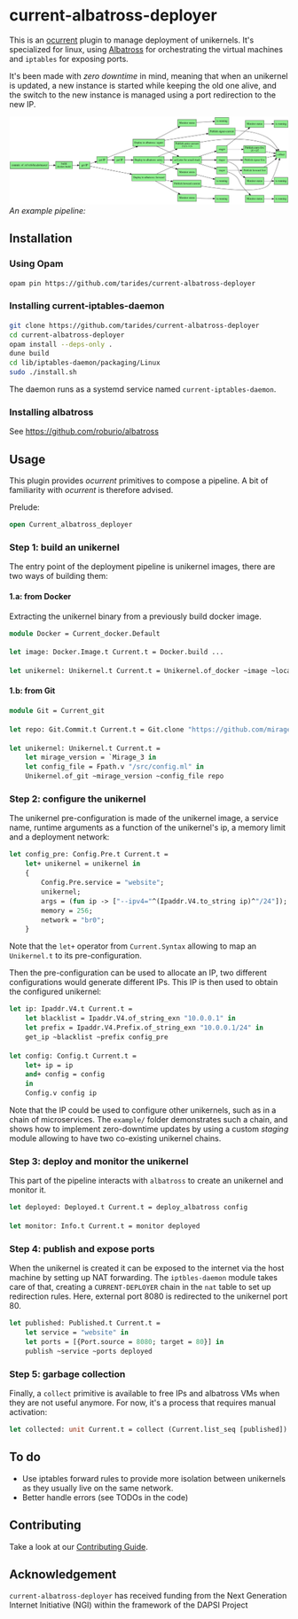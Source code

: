 # current-albatross-deployer

This is an [ocurrent](https://github.com/ocurrent/ocurrent) plugin to manage deployment of
unikernels. It's specialized for linux, using [Albatross](https://github.com/roburio/albatross)
for orchestrating the virtual machines and `iptables` for exposing ports.

It's been made with _zero downtime_ in mind, meaning that when an unikernel is updated, a new
instance is started while keeping the old one alive, and the switch to the new instance is managed
using a port redirection to the new IP.

![Screenshot](.screenshot.png)
_An example pipeline:_

## Installation

### Using Opam

```bash
opam pin https://github.com/tarides/current-albatross-deployer
```

### Installing current-iptables-daemon

```bash
git clone https://github.com/tarides/current-albatross-deployer
cd current-albatross-deployer
opam install --deps-only .
dune build
cd lib/iptables-daemon/packaging/Linux
sudo ./install.sh
```

The daemon runs as a systemd service named `current-iptables-daemon`.

### Installing albatross

See https://github.com/roburio/albatross

## Usage

This plugin provides _ocurrent_ primitives to compose a pipeline. A bit of familiarity with _ocurrent_
is therefore advised.

Prelude:
```ocaml
open Current_albatross_deployer
```

### Step 1: build an unikernel

The entry point of the deployment pipeline is unikernel images, there are two ways of building them:

#### 1.a: from Docker

Extracting the unikernel binary from a previously build docker image.
```ocaml
module Docker = Current_docker.Default

let image: Docker.Image.t Current.t = Docker.build ...

let unikernel: Unikernel.t Current.t = Unikernel.of_docker ~image ~location:(Fpath.v "/unikernel.hvt)
```

#### 1.b: from Git

```ocaml
module Git = Current_git

let repo: Git.Commit.t Current.t = Git.clone "https://github.com/mirage/mirage-www"

let unikernel: Unikernel.t Current.t =
    let mirage_version = `Mirage_3 in
    let config_file = Fpath.v "/src/config.ml" in
    Unikernel.of_git ~mirage_version ~config_file repo
```

### Step 2: configure the unikernel

The unikernel pre-configuration is made of the unikernel image, a service name, runtime arguments as a function of the unikernel's ip, a memory limit and a deployment network:
```ocaml
let config_pre: Config.Pre.t Current.t =
    let+ unikernel = unikernel in
    {
        Config.Pre.service = "website";
        unikernel;
        args = (fun ip -> ["--ipv4="^(Ipaddr.V4.to_string ip)^"/24"]);
        memory = 256;
        network = "br0";
    }
```
Note that the `let+` operator from `Current.Syntax` allowing to map an `Unikernel.t` to its pre-configuration.

Then the pre-configuration can be used to allocate an IP, two different configurations would generate different IPs. This IP is then used to obtain the configured unikernel:
```ocaml
let ip: Ipaddr.V4.t Current.t =
    let blacklist = Ipaddr.V4.of_string_exn "10.0.0.1" in
    let prefix = Ipaddr.V4.Prefix.of_string_exn "10.0.0.1/24" in
    get_ip ~blacklist ~prefix config_pre

let config: Config.t Current.t =
    let+ ip = ip
    and+ config = config
    in
    Config.v config ip
```
Note that the IP could be used to configure other unikernels, such as in a chain of microservices. The `example/` folder demonstrates such a chain, and shows how to implement zero-downtime updates by using a custom _staging_ module allowing to have two co-existing unikernel chains.

### Step 3: deploy and monitor the unikernel

This part of the pipeline interacts with `albatross` to create an unikernel and monitor it.

```ocaml
let deployed: Deployed.t Current.t = deploy_albatross config

let monitor: Info.t Current.t = monitor deployed
```

### Step 4: publish and expose ports

When the unikernel is created it can be exposed to the internet via the host machine by setting up NAT forwarding. The `iptbles-daemon` module takes care of that, creating a `CURRENT-DEPLOYER` chain in the `nat` table to set up redirection rules. Here, external port 8080 is redirected to the unikernel port 80.

```ocaml
let published: Published.t Current.t =
    let service = "website" in
    let ports = [{Port.source = 8080; target = 80}] in
    publish ~service ~ports deployed
```

### Step 5: garbage collection

Finally, a `collect` primitive is available to free IPs and albatross VMs when they are not useful anymore. For now, it's a process that requires manual activation:
```ocaml
let collected: unit Current.t = collect (Current.list_seq [published])
```

## To do

- Use iptables forward rules to provide more isolation between unikernels as they usually live on
  the same network.
- Better handle errors (see TODOs in the code)

## Contributing

Take a look at our [Contributing Guide](CONTRIBUTING.md).

## Acknowledgement

`current-albatross-deployer` has received funding from the Next Generation Internet Initiative (NGI) within the framework of the DAPSI Project
